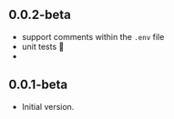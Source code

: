 ## 0.0.2-beta

- support comments within the `.env` file
- unit tests 🦺
-

## 0.0.1-beta

- Initial version.

